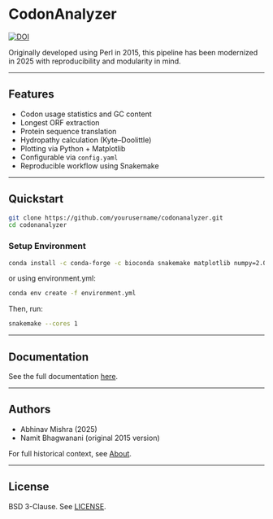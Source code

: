 # CodonAnalyzer
 
[![DOI](https://zenodo.org/badge/DOI/10.5281/zenodo.15384943.svg)](https://doi.org/10.5281/zenodo.15384943)
 
Originally developed using Perl in 2015, this pipeline has been modernized in 2025 with reproducibility and modularity in mind.

---

## Features

- Codon usage statistics and GC content
- Longest ORF extraction
- Protein sequence translation
- Hydropathy calculation (Kyte–Doolittle)
- Plotting via Python + Matplotlib
- Configurable via `config.yaml`
- Reproducible workflow using Snakemake

---

## Quickstart

```bash
git clone https://github.com/yourusername/codonanalyzer.git
cd codonanalyzer
``` 
### Setup Environment 

```bash 
conda install -c conda-forge -c bioconda snakemake matplotlib numpy=2.0
```  

or using environment.yml: 

```bash 
conda env create -f environment.yml 
``` 

Then, run:

```bash
snakemake --cores 1
```

---

## Documentation

See the full documentation [here](https://bibymaths.github.io/codonanalyzer).

---

## Authors

* Abhinav Mishra (2025)
* Namit Bhagwanani (original 2015 version)

For full historical context, see [About](docs/about.md).

---

## License

BSD 3-Clause. See [LICENSE](LICENSE).
